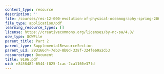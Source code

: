 ```yaml
---
content_type: resource
description: ''
file: /courses/res-12-000-evolution-of-physical-oceanography-spring-2007/e84584826544f0251cac2ca1160e37fd_9196.pdf
file_type: application/pdf
learning_resource_types: []
license: https://creativecommons.org/licenses/by-nc-sa/4.0/
ocw_type: OCWFile
parent_title: Part 2
parent_type: SupplementalResourceSection
parent_uid: 293166d4-7eb3-8b0d-338f-324fe69a2d53
resourcetype: Document
title: 9196.pdf
uid: e8458482-6544-f025-1cac-2ca1160e37fd
---
```

